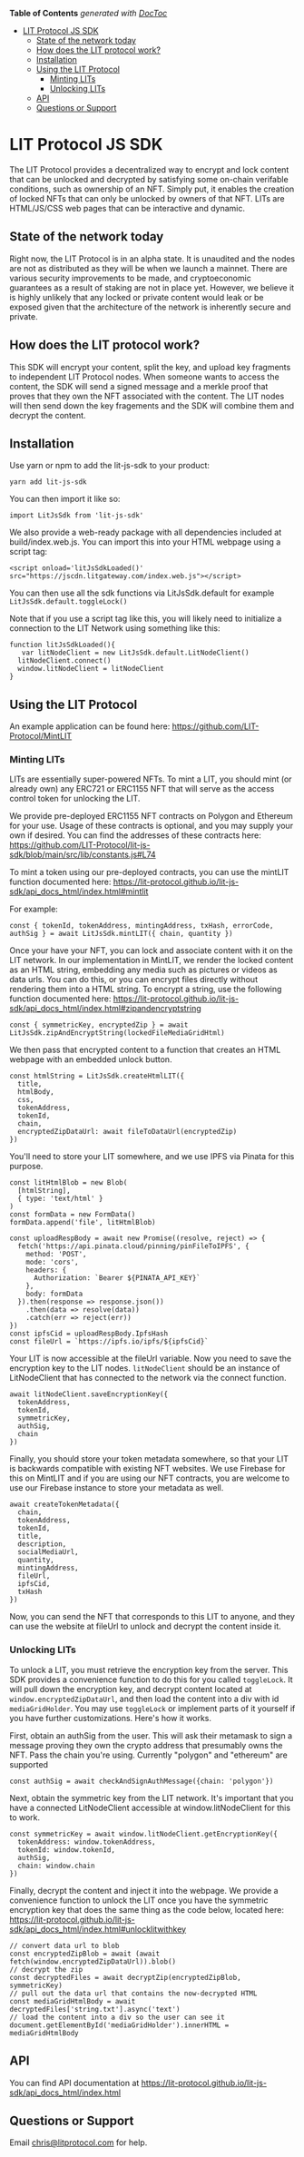 <!-- START doctoc generated TOC please keep comment here to allow auto update -->
<!-- DON'T EDIT THIS SECTION, INSTEAD RE-RUN doctoc TO UPDATE -->
**Table of Contents**  *generated with [DocToc](https://github.com/thlorenz/doctoc)*

- [LIT Protocol JS SDK](#lit-protocol-js-sdk)
  - [State of the network today](#state-of-the-network-today)
  - [How does the LIT protocol work?](#how-does-the-lit-protocol-work)
  - [Installation](#installation)
  - [Using the LIT Protocol](#using-the-lit-protocol)
    - [Minting LITs](#minting-lits)
    - [Unlocking LITs](#unlocking-lits)
  - [API](#api)
  - [Questions or Support](#questions-or-support)

<!-- END doctoc generated TOC please keep comment here to allow auto update -->


# LIT Protocol JS SDK

The LIT Protocol provides a decentralized way to encrypt and lock content that can be unlocked and decrypted by satisfying some on-chain verifable conditions, such as ownership of an NFT.  Simply put, it enables the creation of locked NFTs that can only be unlocked by owners of that NFT.  LITs are HTML/JS/CSS web pages that can be interactive and dynamic.

## State of the network today

Right now, the LIT Protocol is in an alpha state.  It is unaudited and the nodes are not as distributed as they will be when we launch a mainnet.  There are various security improvements to be made, and cryptoeconomic guarantees as a result of staking are not in place yet.  However, we believe it is highly unlikely that any locked or private content would leak or be exposed given that the architecture of the network is inherently secure and private.

## How does the LIT protocol work?

This SDK will encrypt your content, split the key, and upload key fragments to independent LIT Protocol nodes.  When someone wants to access the content, the SDK will send a signed message and a merkle proof that proves that they own the NFT associated with the content.  The LIT nodes will then send down the key fragements and the SDK will combine them and decrypt the content.

## Installation

Use yarn or npm to add the lit-js-sdk to your product:

```
yarn add lit-js-sdk
```

You can then import it like so:

```
import LitJsSdk from 'lit-js-sdk'
```

We also provide a web-ready package with all dependencies included at build/index.web.js.  You can import this into your HTML webpage using a script tag:

```
<script onload='litJsSdkLoaded()' src="https://jscdn.litgateway.com/index.web.js"></script>
```

You can then use all the sdk functions via LitJsSdk.default for example `LitJsSdk.default.toggleLock()`

Note that if you use a script tag like this, you will likely need to initialize a connection to the LIT Network using something like this:

```
function litJsSdkLoaded(){
   var litNodeClient = new LitJsSdk.default.LitNodeClient()
  litNodeClient.connect()
  window.litNodeClient = litNodeClient
}
```

## Using the LIT Protocol

An example application can be found here: https://github.com/LIT-Protocol/MintLIT

### Minting LITs

LITs are essentially super-powered NFTs.  To mint a LIT, you should mint (or already own) any ERC721 or ERC1155 NFT that will serve as the access control token for unlocking the LIT.

We provide pre-deployed ERC1155 NFT contracts on Polygon and Ethereum for your use.  Usage of these contracts is optional, and you may supply your own if desired.  You can find the addresses of these contracts here: https://github.com/LIT-Protocol/lit-js-sdk/blob/main/src/lib/constants.js#L74

To mint a token using our pre-deployed contracts, you can use the mintLIT function documented here: https://lit-protocol.github.io/lit-js-sdk/api_docs_html/index.html#mintlit

For example:
```
const { tokenId, tokenAddress, mintingAddress, txHash, errorCode, authSig } = await LitJsSdk.mintLIT({ chain, quantity })
```

Once your have your NFT, you can lock and associate content with it on the LIT network.  In our implementation in MintLIT, we render the locked content as an HTML string, embedding any media such as pictures or videos as data urls.  You can do this, or you can encrypt files directly without rendering them into a HTML string.  To encrypt a string, use the following function documented here: https://lit-protocol.github.io/lit-js-sdk/api_docs_html/index.html#zipandencryptstring

```
const { symmetricKey, encryptedZip } = await LitJsSdk.zipAndEncryptString(lockedFileMediaGridHtml)
```

We then pass that encrypted content to a function that creates an HTML webpage with an embedded unlock button.

```
const htmlString = LitJsSdk.createHtmlLIT({
  title,
  htmlBody,
  css,
  tokenAddress,
  tokenId,
  chain,
  encryptedZipDataUrl: await fileToDataUrl(encryptedZip)
})
```

You'll need to store your LIT somewhere, and we use IPFS via Pinata for this purpose.

```
const litHtmlBlob = new Blob(
  [htmlString],
  { type: 'text/html' }
)
const formData = new FormData()
formData.append('file', litHtmlBlob)

const uploadRespBody = await new Promise((resolve, reject) => {
  fetch('https://api.pinata.cloud/pinning/pinFileToIPFS', {
    method: 'POST',
    mode: 'cors',
    headers: {
      Authorization: `Bearer ${PINATA_API_KEY}`
    },
    body: formData
  }).then(response => response.json())
    .then(data => resolve(data))
    .catch(err => reject(err))
})
const ipfsCid = uploadRespBody.IpfsHash
const fileUrl = `https://ipfs.io/ipfs/${ipfsCid}`
```

Your LIT is now accessible at the fileUrl variable. Now you need to save the encryption key to the LIT nodes.  `litNodeClient` should be an instance of LitNodeClient that has connected to the network via the connect function.

```
await litNodeClient.saveEncryptionKey({
  tokenAddress,
  tokenId,
  symmetricKey,
  authSig,
  chain
})
```

Finally, you should store your token metadata somewhere, so that your LIT is backwards compatible with existing NFT websites.  We use Firebase for this on MintLIT and if you are using our NFT contracts, you are welcome to use our Firebase instance to store your metadata as well.

```
await createTokenMetadata({
  chain,
  tokenAddress,
  tokenId,
  title,
  description,
  socialMediaUrl,
  quantity,
  mintingAddress,
  fileUrl,
  ipfsCid,
  txHash
})
```

Now, you can send the NFT that corresponds to this LIT to anyone, and they can use the website at fileUrl to unlock and decrypt the content inside it.

### Unlocking LITs

To unlock a LIT, you must retrieve the encryption key from the server.  This SDK provides a convenience function to do this for you called `toggleLock`.  It will pull down the encryption key, and decrypt content located at `window.encryptedZipDataUrl`, and then load the content into a div with id `mediaGridHolder`.  You may use `toggleLock` or implement parts of it yourself if you have further customizations.  Here's how it works.

First, obtain an authSig from the user.  This will ask their metamask to sign a message proving they own the crypto address that presumably owns the NFT.  Pass the chain you're using.  Currently "polygon" and "ethereum" are supported

```
const authSig = await checkAndSignAuthMessage({chain: 'polygon'})
```

Next, obtain the symmetric key from the LIT network.  It's important that you have a connected LitNodeClient accessible at window.litNodeClient for this to work.

```
const symmetricKey = await window.litNodeClient.getEncryptionKey({
  tokenAddress: window.tokenAddress,
  tokenId: window.tokenId,
  authSig,
  chain: window.chain
})
```

Finally, decrypt the content and inject it into the webpage.  We provide a convenience function to unlock the LIT once you have the symmetric encryption key that does the same thing as the code below, located here: https://lit-protocol.github.io/lit-js-sdk/api_docs_html/index.html#unlocklitwithkey

```
// convert data url to blob
const encryptedZipBlob = await (await fetch(window.encryptedZipDataUrl)).blob()
// decrypt the zip
const decryptedFiles = await decryptZip(encryptedZipBlob, symmetricKey)
// pull out the data url that contains the now-decrypted HTML
const mediaGridHtmlBody = await decryptedFiles['string.txt'].async('text')
// load the content into a div so the user can see it
document.getElementById('mediaGridHolder').innerHTML = mediaGridHtmlBody
```


## API
You can find API documentation at https://lit-protocol.github.io/lit-js-sdk/api_docs_html/index.html

## Questions or Support

Email chris@litprotocol.com for help.
